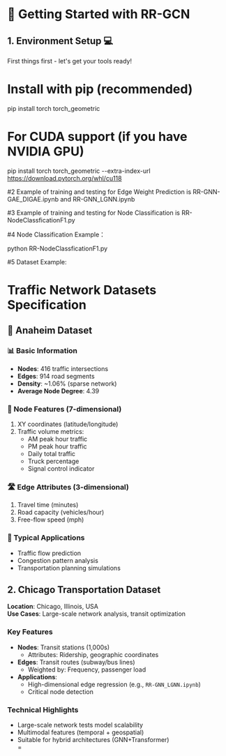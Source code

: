 

# 🚀 Getting Started with RR-GCN

## 1. Environment Setup 💻
First things first - let's get your tools ready! 

# Install with pip (recommended)
pip install torch torch_geometric

# For CUDA support (if you have NVIDIA GPU)
pip install torch torch_geometric --extra-index-url https://download.pytorch.org/whl/cu118

#2 Example of training and testing for Edge Weight Prediction is RR-GNN-GAE_DIGAE.ipynb and RR-GNN_LGNN.ipynb

#3 Example of training and testing  for Node Classification is RR-NodeClassficationF1.py


#4 Node Classification Example：

python RR-NodeClassficationF1.py


#5 Dataset Example:


# Traffic Network Datasets Specification

## 🚦 Anaheim Dataset

### 📊 Basic Information
- **Nodes**: 416 traffic intersections
- **Edges**: 914 road segments
- **Density**: ~1.06% (sparse network)
- **Average Node Degree**: 4.39

### 📍 Node Features (7-dimensional)
1. XY coordinates (latitude/longitude)
2. Traffic volume metrics:
   - AM peak hour traffic
   - PM peak hour traffic  
   - Daily total traffic
   - Truck percentage
   - Signal control indicator

### 🛣️ Edge Attributes (3-dimensional)
1. Travel time (minutes)
2. Road capacity (vehicles/hour)
3. Free-flow speed (mph)

### 🎯 Typical Applications
- Traffic flow prediction
- Congestion pattern analysis
- Transportation planning simulations


## 2. Chicago Transportation Dataset  
**Location**: Chicago, Illinois, USA  
**Use Cases**: Large-scale network analysis, transit optimization  

### Key Features  
- **Nodes**: Transit stations (1,000s)  
  - Attributes: Ridership, geographic coordinates  
- **Edges**: Transit routes (subway/bus lines)  
  - Weighted by: Frequency, passenger load  
- **Applications**:  
  - High-dimensional edge regression (e.g., `RR-GNN_LGNN.ipynb`)  
  - Critical node detection  

### Technical Highlights  
- Large-scale network tests model scalability  
- Multimodal features (temporal + geospatial)  
- Suitable for hybrid architectures (GNN+Transformer)  
=
